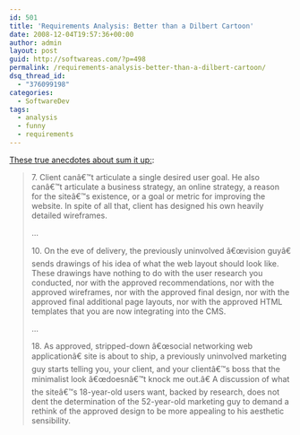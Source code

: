 ```yaml
---
id: 501
title: 'Requirements Analysis: Better than a Dilbert Cartoon'
date: 2008-12-04T19:57:36+00:00
author: admin
layout: post
guid: http://softwareas.com/?p=498
permalink: /requirements-analysis-better-than-a-dilbert-cartoon/
dsq_thread_id:
  - "376099198"
categories:
  - SoftwareDev
tags:
  - analysis
  - funny
  - requirements
---
```

<a href="http://www.zeldman.com/2008/12/04/20-signs-you-dont-want-that-web-design-project/">These true anecdotes about sum it up:</a>:

<blockquote>
<p>7. Client canâ€™t articulate a single desired user goal. He also canâ€™t articulate a business strategy, an online strategy, a reason for the siteâ€™s existence, or a goal or metric for improving the website. In spite of all that, client has designed his own heavily detailed wireframes.</p>

...

<p>10. On the eve of delivery, the previously uninvolved â€œvision guyâ€ sends drawings of his idea of what the web layout should look like. These drawings have nothing to do with the user research you conducted, nor with the approved recommendations, nor with the approved wireframes, nor with the approved final design, nor with the approved final additional page layouts, nor with the approved HTML templates that you are now integrating into the CMS.</p>

...

<p>18. As approved, stripped-down â€œsocial networking web applicationâ€ site is about to ship, a previously uninvolved marketing guy starts telling you, your client, and your clientâ€™s boss that the minimalist look â€œdoesnâ€™t knock me out.â€ A discussion of what the siteâ€™s 18-year-old users want, backed by research, does not dent the determination of the 52-year-old marketing guy to demand a rethink of the approved design to be more appealing to his aesthetic sensibility.</p>
</blockquote>